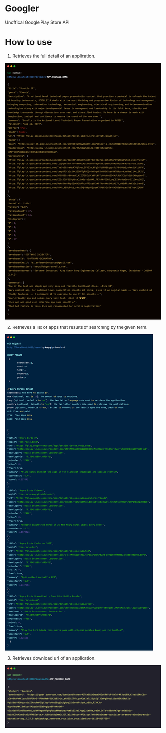 # Googler
Unoffical Google Play Store API

# How to use

1) Retrieves the full detail of an application. 

![alt text](https://raw.githubusercontent.com/KapilYadav-dev/Googler/main/images/detail.png)

2) Retrieves a list of apps that results of searching by the given term.

![alt text](https://raw.githubusercontent.com/KapilYadav-dev/Googler/main/images/search.png)

3) Retrieves download url of an application.

![alt text](https://raw.githubusercontent.com/KapilYadav-dev/Googler/main/images/download.png)
